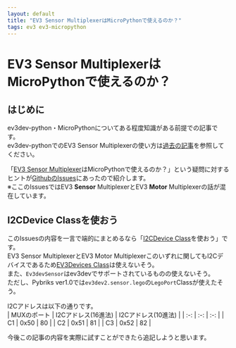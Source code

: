 ```yaml
---
layout: default
title: "EV3 Sensor MultiplexerはMicroPythonで使えるのか？"
tags: ev3 ev3-micropython
---
```


# EV3 Sensor MultiplexerはMicroPythonで使えるのか？

## はじめに
ev3dev-python・MicroPythonについてある程度知識がある前提での記事です。<br>
ev3dev-pythonでのEV3 Sensor Multiplexerの使い方は[過去の記事](https://qiita.com/kikou0517/items/333dc18d64425c9c7857)を参照してください。<br>

「[EV3 Sensor Multiplexer](http://www.mindsensors.com/ev3-and-nxt/23-ev3-sensor-multiplexer-for-ev3-or-nxt)はMicroPythonで使えるのか？」という疑問に対するヒントが[GithubのIssues](https://github.com/pybricks/support/issues/11)にあったので紹介します。<br>※ここのIssuesではEV3 **Sensor** MultiplexerとEV3 **Motor** Multiplexerの話が混在しています。

## I2CDevice Classを使おう
このIssuesの内容を一言で端的にまとめるなら「[I2CDevice Class](https://pybricks.com/ev3-micropython/iodevices.html#i2c-device)を使おう」です。<br>
EV3 Sensor MultiplexerとEV3 Motor Multiplexerこのいずれに関してもI2Cデバイスであるため[EV3Devices Class](https://pybricks.com/ev3-micropython/ev3devices.html#module-pybricks.ev3devices)は使えないそう。<br>
また、`Ev3devSensor`はev3devでサポートされているものの使えないそう。<br>
ただし、Pybriks ver1.0では`ev3dev2.sensor.lego`の`LegoPort`Classが使えたそう。<br>

I2Cアドレスは以下の通りです。<br>
| MUXのポート | I2Cアドレス(16進法) | I2Cアドレス(10進法) |
| :-: | :-: | :-: |
| C1 | 0x50 | 80 |
| C2 | 0x51 | 81 |
| C3 | 0x52 | 82 |

今後この記事の内容を実際に試すことができたら追記しようと思います。<br>
